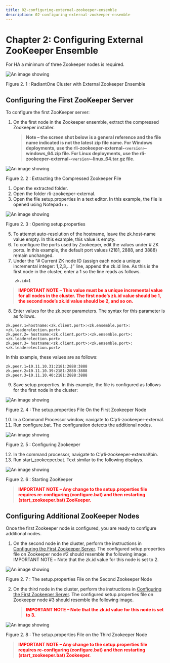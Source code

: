 ```yaml
---
title: 02-configuring-external-zookeeper-ensemble
description: 02-configuring-external-zookeeper-ensemble
---
```

         
# Chapter 2: Configuring External ZooKeeper Ensemble

For HA a minimum of three Zookeeper nodes is required.

![An image showing ](Media/Image2.1.jpg)

Figure 2. 1 : RadiantOne Cluster with External Zookeeper Ensemble

## Configuring the First ZooKeeper Server

To configure the first ZooKeeper server:

1. On the first node in the Zookeeper ensemble, extract the compressed Zookeeper installer.

   >**Note – the screen shot below is a general reference and the file name indicated is not the latest zip file name. For Windows deployments, use the rli-zookeeper-external-`<version>`-windows_64.zip file. For Linux deployments, use the rli-zookeeper-external-`<version>`-linux_64.tar.gz file.**

![An image showing ](Media/Image2.2.jpg)

Figure 2. 2 : Extracting the Compressed Zookeeper File

1. Open the extracted folder.
2. Open the folder rli-zookeeper-external.
3. Open the file setup.properties in a text editor. In this example, the file is opened using Notepad++.

![An image showing ](Media/Image2.3.jpg)

Figure 2. 3 : Opening setup.properties

5. To attempt auto-resolution of the hostname, leave the zk.host-name value empty. In this example, this value is empty.
6. To configure the ports used by Zookeeper, edit the values under # ZK ports. In this example, the default port values (2181, 2888, and 3888) remain unchanged.
7. Under the “# Current ZK node ID (assign each node a unique incremental integer: 1,2,3,...)” line, append the zk.id line. As this is the first node in the cluster, enter a 1 so the line reads as follows.

```
    zk.id=1
```

>  <span style="color:red">**IMPORTANT NOTE – This value must be a unique incremental value for all nodes in the cluster. The first node’s zk.id value should be 1, the second node’s zk.id value should be 2, and so on.**
8. Enter values for the zk.peer parameters. The syntax for this parameter is as follows.

```
zk.peer.1=hostname:<zk.client.port>:<zk.ensemble.port>:<zk.leaderelection.port>
zk.peer.2= hostname:<zk.client.port>:<zk.ensemble.port>:<zk.leaderelection.port>
zk.peer.3= hostname:<zk.client.port>:<zk.ensemble.port>:<zk.leaderelection.port>
```

In this example, these values are as follows:
```
zk.peer.1=10.11.10.31:2181:2888:3888
zk.peer.2=10.11.10.39:2181:2888:3888
zk.peer.3=10.11.10.40:2181:2888:3888
```

9. Save setup.properties. In this example, the file is configured as follows for the first node in the cluster:

![An image showing ](Media/Image2.4.jpg)

Figure 2. 4 : The setup.properties File On the First Zookeeper Node

10. In a Command Processor window, navigate to C:\rli-zookeeper-external.
11. Run configure.bat. The configuration detects the additional nodes.

![An image showing ](Media/Image2.5.jpg)

Figure 2. 5 : Configuring Zookeeper

12. In the command processor, navigate to C:\rli-zookeeper-external\bin.
13. Run start_zookeeper.bat. Text similar to the following displays.

![An image showing ](Media/Image2.6.jpg)

Figure 2. 6 : Starting ZooKeeper

><span style="color:red">**IMPORTANT NOTE – Any change to the setup.properties file requires re-configuring (configure.bat) and then restarting (start_zookeeper.bat) ZooKeeper.**

## Configuring Additional ZooKeeper Nodes

Once the first Zookeeper node is configured, you are ready to configure additional nodes.

1. On the second node in the cluster, perform the instructions in [Configuring the First Zookeeper Server](#configuring-the-first-zookeeper-server). The configured setup.properties file on Zookeeper node #2 should resemble the following image.
       IMPORTANT NOTE **–** Note that the zk.id value for this node is set to 2.

![An image showing ](Media/Image2.7.jpg)

Figure 2. 7 : The setup.properties File on the Second Zookeeper Node

2. On the third node in the cluster, perform the instructions in [Configuring the First Zookeeper Server](#configuring-the-first-zookeeper-server). The configured setup.properties file on Zookeeper node #3 should resemble the following image.


    >  <span style="color:red">**IMPORTANT NOTE **–** Note that the zk.id value for this node is set to 3.**

![An image showing ](Media/Image2.8.jpg)

Figure 2. 8 : The setup.properties File on the Third Zookeeper Node

>  <span style="color:red">**IMPORTANT NOTE – Any change to the setup.properties file requires re-configuring (configure.bat) and then restarting (start_zookeeper.bat) Zookeeper.**
